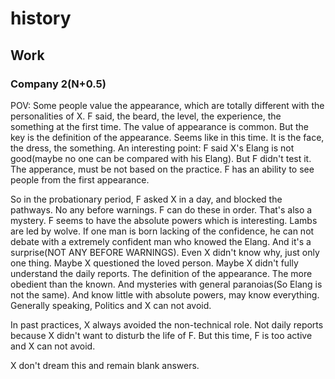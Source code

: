 # history

## Work

### Company 2(N+0.5)

POV: 
Some people value the appearance, which are totally different with the personalities of X.
F said, the beard, the level, the experience, the something at the first time.
The value of appearance is common. But the key is the definition of the appearance.
Seems like in this time. It is the face, the dress, the something.
An interesting point: F said X's Elang is not good(maybe no one can be compared with his Elang). But F didn't test it.
The apperance, must be not based on the practice. F has an ability to see people from the first appearance.

So in the probationary period, F asked X in a day, and blocked the pathways. No any before warnings.
F can do these in order. That's also a mystery. F seems to have the absolute powers which is interesting. Lambs are led by wolve.
If one man is born lacking of the confidence, he can not debate with a extremely confident man who knowed the Elang. And it's a surprise(NOT ANY BEFORE WARNINGS).
Even X didn't know why, just only one thing. Maybe X questioned the loved person. Maybe X didn't fully understand the daily reports.
The definition of the appearance. The more obedient than the known.
And mysteries with general paranoias(So Elang is not the same). And know little with absolute powers, may know everything.
Generally speaking, Politics and X can not avoid.

In past practices, X always avoided the non-technical role.
Not daily reports because X didn't want to disturb the life of F. But this time, F is too active and X can not avoid.

X don't dream this and remain blank answers.
